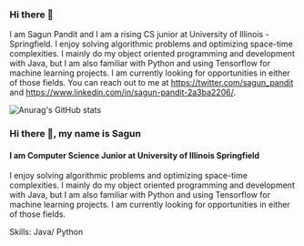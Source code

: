 ### Hi there 👋

I am Sagun Pandit and I am a rising CS junior at University of Illinois -Springfield. I enjoy solving algorithmic problems and optimizing space-time complexities. I mainly do my object oriented programming and development with Java, but I am also familiar with Python and using Tensorflow for machine learning projects. I am currently looking for opportunities in either of those fields. You can reach out to me at https://twitter.com/sagun_pandit and https://www.linkedin.com/in/sagun-pandit-2a3ba2206/. 

![Anurag's GitHub stats](https://github-readme-stats.vercel.app/api?username=asymptotically-complex&show_icons=true&theme=prussian)




### Hi there 👋, my name is Sagun
#### I am Computer Science Junior at University of Illinois Springfield
I enjoy solving algorithmic problems and optimizing space-time complexities. I mainly do my object oriented programming and development with Java, but I am also familiar with Python and using Tensorflow for machine learning projects. I am currently looking for opportunities in either of those fields.

Skills: Java/ Python 





